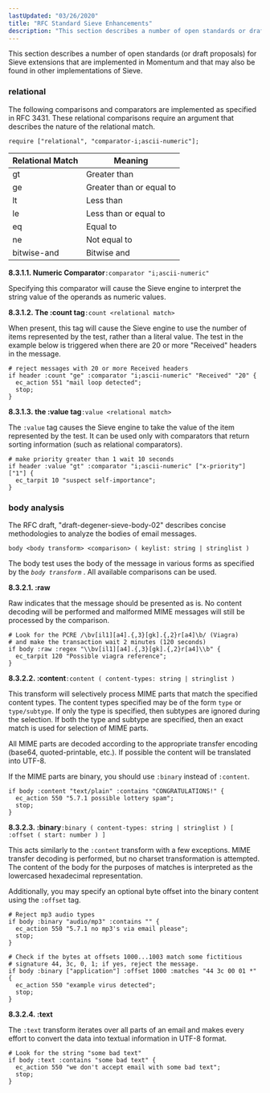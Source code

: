 ```yaml
---
lastUpdated: "03/26/2020"
title: "RFC Standard Sieve Enhancements"
description: "This section describes a number of open standards or draft proposals for Sieve extensions that are implemented in Momentum and that may also be found in other implementations of Sieve The following comparisons and comparators are implemented as specified in RFC 3431 These relational comparisons require an argument that describes..."
---
```


This section describes a number of open standards (or draft proposals) for Sieve extensions that are implemented in Momentum and that may also be found in other implementations of Sieve.

### <a name="idp4433408"></a> relational

The following comparisons and comparators are implemented as specified in RFC 3431\. These relational comparisons require an argument that describes the nature of the relational match.

`require ["relational", "comparator-i;ascii-numeric"];`<a name="sieve.comparison.operators"></a> 


| Relational Match | Meaning |
| --- | --- |
| gt | Greater than |
| ge | Greater than or equal to |
| lt | Less than |
| le | Less than or equal to |
| eq | Equal to |
| ne | Not equal to |
| bitwise-and | Bitwise and |

**<a name="idp4448736"></a> 8.3.1.1. Numeric Comparator**`:comparator "i;ascii-numeric"`

Specifying this comparator will cause the Sieve engine to interpret the string value of the operands as numeric values.

**<a name="idp4450896"></a> 8.3.1.2. The :count tag**`:count <relational match>`

When present, this tag will cause the Sieve engine to use the number of items represented by the test, rather than a literal value. The test in the example below is triggered when there are 20 or more "Received" headers in the message.

<a name="example.sieve.count.headers"></a> 


```
# reject messages with 20 or more Received headers
if header :count "ge" :comparator "i;ascii-numeric" "Received" "20" {
  ec_action 551 "mail loop detected";
  stop;
}
```

**<a name="idp4455728"></a> 8.3.1.3. the :value tag**`:value <relational match>`

The `:value` tag causes the Sieve engine to take the value of the item represented by the test. It can be used only with comparators that return sorting information (such as relational comparators).

<a name="example.sieve.numeric.value.header"></a> 


```
# make priority greater than 1 wait 10 seconds
if header :value "gt" :comparator "i;ascii-numeric" ["x-priority"] ["1"] {
  ec_tarpit 10 "suspect self-importance";
}
```

### <a name="idp4461136"></a> body analysis

The RFC draft, "draft-degener-sieve-body-02" describes concise methodologies to analyze the bodies of email messages.

`body <body transform> <comparison> ( keylist: string | stringlist )`

The body test uses the body of the message in various forms as specified by the *`body transform`*           . All available comparisons can be used.

**<a name="idp4464288"></a> 8.3.2.1. :raw**

Raw indicates that the message should be presented as is. No content decoding will be performed and malformed MIME messages will still be processed by the comparison.

<a name="example.sieve.raw.content"></a> 


```
# Look for the PCRE /\bv[il1][a4].{,3}[gk].{,2}r[a4]\b/ (Viagra)
# and make the transaction wait 2 minutes (120 seconds)
if body :raw :regex "\\bv[il1][a4].{,3}[gk].{,2}r[a4]\\b" {
  ec_tarpit 120 "Possible viagra reference";
}
```

**<a name="idp4468592"></a> 8.3.2.2. :content**`:content ( content-types: string | stringlist )`

This transform will selectively process MIME parts that match the specified content types. The content types specified may be of the form `type` or `type/subtype`. If only the type is specified, then subtypes are ignored during the selection. If both the type and subtype are specified, then an exact match is used for selection of MIME parts.

All MIME parts are decoded according to the appropriate transfer encoding (base64, quoted-printable, etc.). If possible the content will be translated into UTF-8.

If the MIME parts are binary, you should use `:binary` instead of `:content`.

<a name="example.sieve.attachments"></a> 


```
if body :content "text/plain" :contains "CONGRATULATIONS!" {
  ec_action 550 "5.7.1 possible lottery spam";
  stop;
}
```

**<a name="idp4476352"></a> 8.3.2.3. :binary**`:binary ( content-types: string | stringlist ) [ :offset ( start: number ) ]`

This acts similarly to the `:content` transform with a few exceptions. MIME transfer decoding is performed, but no charset transformation is attempted. The content of the body for the purposes of matches is interpreted as the lowercased hexadecimal representation.

Additionally, you may specify an optional byte offset into the binary content using the `:offset` tag.

<a name="example.sieve.mp3"></a> 


```
# Reject mp3 audio types
if body :binary "audio/mp3" :contains "" {
  ec_action 550 "5.7.1 no mp3's via email please";
  stop;
}
```

<a name="example.sieve.magic.number"></a> 


```
# Check if the bytes at offsets 1000...1003 match some fictitious
# signature 44, 3c, 0, 1; if yes, reject the message.
if body :binary ["application"] :offset 1000 :matches "44 3c 00 01 *" {
  ec_action 550 "example virus detected";
  stop;
}
```

**<a name="idp4485024"></a> 8.3.2.4. :text**

The `:text` transform iterates over all parts of an email and makes every effort to convert the data into textual information in UTF-8 format.

<a name="example.sieve.decode"></a> 


```
# Look for the string "some bad text"
if body :text :contains "some bad text" {
  ec_action 550 "we don't accept email with some bad text";
  stop;
}
```
